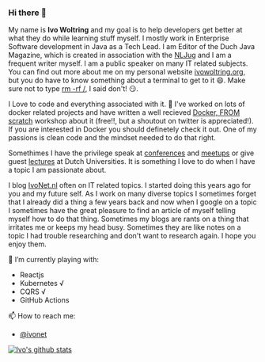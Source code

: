 ### Hi there 👋

My name is **Ivo Woltring** and my goal is to help developers get better at what they do while learning stuff myself. I mostly work in Enterprise Software development in Java as a Tech Lead. I am Editor of the Duch Java Magazine, which is created in association with the [NLJug](https://nljug.org/) and I am a frequent writer myself. I am a public speaker on many IT related subjects. You can find out more about me on my personal website [ivowoltring.org](https://www.ivowoltring.org#me), but you do have to know something about a terminal to get to it 😄. Make sure not to type [rm -rf /](https://www.ivowoltring.org#rm%20-rf%20/), I said don't! 😏. 

I Love to code and everything associated with it. 🔭 I've worked on lots of docker related projects and have written a well recieved [Docker, FROM scratch](https://docker-from-scratch.ivonet.nl/) workshop about it (free!!, but a shoutout on twitter is appreciated!). If you are interested in Docker you should definetely check it out. One of my passions is clean code and the mindset needed to do that right.

Somethimes I have the privilege speak at [conferences](https://www.ivowoltring.org#talks) and [meetups](https://www.ivowoltring.org#meetups) or give guest [lectures](https://www.ivowoltring.org#edu) at Dutch Universities. It is something I love to do when I have a topic I am passionate about.

I blog [IvoNet.nl](https://www.ivonet.nl/) often on IT related topics. I started doing this years ago for you and my future self. As I work on many diverse topics I sometimes forget that I already did a thing a few years back and now when I google on a topic I sometimes have the great pleasure to find an article of myself telling myself how to do that thing. Sometimes my blogs are rants on a thing that irritates me or keeps my head busy. Sometimes they are like notes on a topic I had trouble researching and don't want to research again. I hope you enjoy them.

🌱 I’m currently playing with:
* Reactjs  
* Kubernetes √
* CQRS √
* GitHub Actions

📫 How to reach me: 
* [@ivonet](https://twitter.com/ivonet)

[![Ivo's github stats](https://github-readme-stats.vercel.app/api?username=IvoNet&show_icon=true)](https://github.com/anuraghazra/github-readme-stats)

